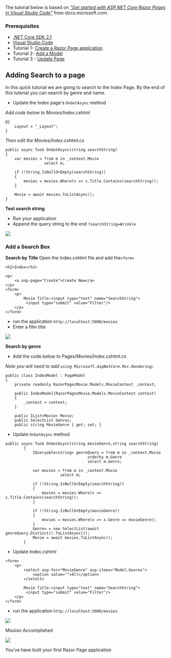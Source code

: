 The tutorial below is based on [*"Get started with ASP.NET Core Razor Pages in Visual Studio Code"*](https://docs.microsoft.com/en-us/aspnet/core/tutorials/razor-pages-vsc/razor-pages-start) from docs.microsoft.com.

### Prerequisites
* [.NET Core SDK 2.1](https://www.microsoft.com/net/download/) 
*  [Visual Studio Code](https://code.visualstudio.com/?wt.mc_id=adw-brand&gclid=Cj0KCQjwqYfWBRDPARIsABjQRYwLe3b9dJMixA98s8nS8QfuNBKGsiRVRXzB93fe4E27LGK5KLrGcnYaAgdREALw_wcB)
* Tutorial 1- [Create a Razor Page application](https://github.com/dotnet-presentations/aspnetcore-for-beginners/blob/master/Tutorial/1-Create%20a%20Razor%20Page/Create-a-Razorpage.md)
* Tutorial 2- [Add a Model](https://github.com/dotnet-presentations/aspnetcore-for-beginners/blob/master/Tutorial/2-Add%20a%20model/Addamodel.md)
* Tutorial 3 - [Update Page](https://github.com/dotnet-presentations/aspnetcore-for-beginners/tree/master/Tutorial/3-Upate%20Pages)

## Adding Search to a page 

In this quick tutorial we are going to search to the Index Page. By the end of this tutorial you can search by genre and name.

- Update the Index page's `OnGetAsync` method

*Add code below to Movies/Index.cshtml*
```
@{
    Layout = "_Layout";
}
```
*Then edit the Movies/Index.cshtml.cs*
```
public async Task OnGetAsync(string searchString)
{
    var movies = from m in _context.Movie
                 select m;

    if (!String.IsNullOrEmpty(searchString))
    {
        movies = movies.Where(s => s.Title.Contains(searchString));
    }

    Movie = await movies.ToListAsync();
}
```
**Test search string**
- Run your application 
- Append the query string to the end `?searchString=Wrinkle`

![](https://github.com/dotnet-presentations/aspnetcore-for-beginners/blob/master/Tutorial/4-Add%20Search/images/searchString.PNG)

### Add a Search Box
**Search by Title** 
Open the Index.cshtml file and add the`<form>`
```
<h2>Index</h2>

<p>
    <a asp-page="Create">Create New</a>
</p>
<form>
    <p>
        Movie Title:<input type="text" name="SearchString">
         <input type="submit" value="Filter"/>
    </p>
</form>
```
- run the application `http://localhost:5000/movies` 
- Enter a film title 

![](https://github.com/dotnet-presentations/aspnetcore-for-beginners/blob/master/Tutorial/4-Add%20Search/images/form.PNG)

**Search by genre**
- Add the code below to Pages/Movies/Index.cshtml.cs

*Note you will need to add `using Microsoft.AspNetCore.Mvc.Rendering;`*
```
public class IndexModel : PageModel
{
    private readonly RazorPagesMovie.Models.MovieContext _context;

    public IndexModel(RazorPagesMovie.Models.MovieContext context)
    {
        _context = context;
    }

    public IList<Movie> Movie;
    public SelectList Genres;
    public string MovieGenre { get; set; }
```

- Update `OnGetAsync` method
```
public async Task OnGetAsync(string movieGenre,string searchString)
        {
            IQueryable<string> genreQuery = from m in _context.Movie
                                    orderby m.Genre
                                    select m.Genre;

            var movies = from m in _context.Movie
                        select m;

            if (!String.IsNullOrEmpty(searchString))
            {
                movies = movies.Where(s => s.Title.Contains(searchString));
            }

            if (!String.IsNullOrEmpty(movieGenre))
            {
                movies = movies.Where(x => x.Genre == movieGenre);
            }
            Genres = new SelectList(await genreQuery.Distinct().ToListAsync());
            Movie = await movies.ToListAsync();
        }
```
-  Update Index.cshtml
```
<form>
    <p>
        <select asp-for="MovieGenre" asp-items="Model.Genres">
            <option value="">All</option>
        </select>
        
        Movie Title:<input type="text" name="SearchString">
         <input type="submit" value="Filter"/>
    </p>
</form>
```
- run the application `http://localhost:5000/movies`

![](https://github.com/dotnet-presentations/aspnetcore-for-beginners/blob/master/Tutorial/4-Add%20Search/images/genre.PNG)

Mission Accomplished

![](https://media.giphy.com/media/3o6UBbrfvYwldawfDi/giphy.gif)

You've have built your first Razor Page application